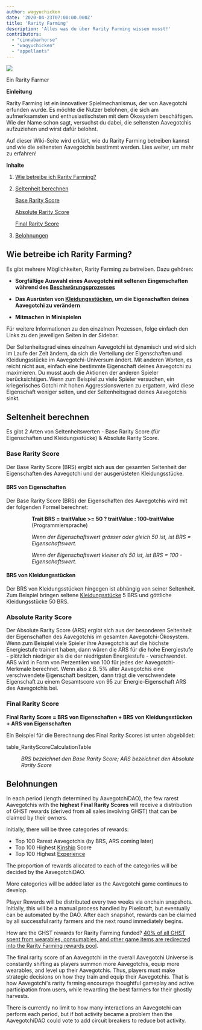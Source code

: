```yaml
---
author: wagyuchicken
date: '2020-04-23T07:00:00.000Z'
title: 'Rarity Farming'
description: 'Alles was du über Rarity Farming wissen musst!'
contributors:
  - "cinnabarhorse"
  - "wagyuchicken"
  - "appellants"
---
```


<div class="headerImageContainer">
<img class="headerImage" src="/rarity-farming/rarity-farming.png">
<p class="headerImageText">Ein Rarity Farmer</p>
</div>

**Einleitung**

Rarity Farming ist ein innovativer Spielmechanismus, der von Aavegotchi erfunden wurde. Es möchte die Nutzer belohnen, die sich am aufmerksamsten und enthusiastischsten mit dem Ökosystem beschäftigen. Wie der Name schon sagt, versuchst du dabei, die seltensten Aavegotchis aufzuziehen und wirst dafür belohnt.

Auf dieser Wiki-Seite wird erklärt, wie du Rarity Farming betreiben kannst und wie die seltensten Aavegotchis bestimmt werden. Lies weiter, um mehr zu erfahren!

<div class="contentsBox">

**Inhalte**

<ol>
<li><a href=#how-do-i-rarity-farm->Wie betreibe ich Rarity Farming?</a></p>
<li><a href=#calculating-rarity>Seltenheit berechnen</a></li>
<p><a href=#base-rarity-score>Base Rarity Score</a></p>
<p><a href=#absolute-rarity-score>Absolute Rarity Score</a></p>
<p> <a href=#final-rarity-score>Final Rarity Score</a></p>
<li><a href=#rewards>Belohnungen</a></li>
</ol>

</div>

## **Wie betreibe ich Rarity Farming?**
Es gibt mehrere Möglichkeiten, Rarity Farming zu betreiben. Dazu gehören:

* **Sorgfältige Auswahl eines Aavegotchi mit seltenen Eingenschaften während des [Beschwörungsprozesses](/portals)**

* **Das Ausrüsten von [Kleidungsstücken](/posts/wearables), um die Eigenschaften deines Aavegotchi zu verändern**

* **Mitmachen in Minispielen**

Für weitere Informationen zu den einzelnen Prozessen, folge einfach den Links zu den jeweiligen Seiten in der Sidebar.

Der Seltenheitsgrad eines einzelnen Aavegotchi ist dynamisch und wird sich im Laufe der Zeit ändern, da sich die Verteilung der Eigenschaften und Kleidungsstücke im Aavegotchi-Universum ändert. Mit anderen Worten, es reicht nicht aus, einfach eine bestimmte Eigenschaft deines Aavegotchi zu maximieren. Du musst auch die Aktionen der anderen Spieler berücksichtigen. Wenn zum Beispiel zu viele Spieler versuchen, ein kriegerisches Gotchi mit hohen Aggressionswerten zu ergattern, wird diese Eigenschaft weniger selten, und der Seltenheitsgrad deines Aavegotchis sinkt.

## **Seltenheit berechnen**

Es gibt 2 Arten von Seltenheitswerten - Base Rarity Score (für Eigenschaften und Kleidungsstücke) & Absolute Rarity Score.

### Base Rarity Score

Der Base Rarity Score (BRS) ergibt sich aus der gesamten Seltenheit der Eigenschaften des Aavegotchi und der ausgerüsteten Kleidungsstücke.

#### BRS von Eigenschaften

Der Base Rarity Score (BRS) der Eigenschaften des Aavegotchis wird mit der folgenden Formel berechnet:

<p style="margin-left: 4.8em"><b>Trait BRS = traitValue >= 50 ? traitValue : 100-traitValue </b> (Programmiersprache)</p> 
<p style="margin-left: 4.8em"><i>Wenn der Eigenschaftswert grösser oder gleich 50 ist, ist BRS = Eigenschaftswert. </i></p> 
<p style="margin-left: 4.8em"><i>Wenn der Eigenschaftswert kleiner als 50 ist, ist BRS = 100 - Eigenschaftswert. </i></p>

#### BRS von Kleidungsstücken

Der BRS von Kleidungsstücken hingegen ist abhängig von seiner Seltenheit. Zum Beispiel bringen seltene [Kleidungsstücke](https://wiki.aavegotchi.com/en/wearables) 5 BRS und göttliche Kleidungsstücke 50 BRS.

### Absolute Rarity Score

Der Absolute Rarity Score (ARS) ergibt sich aus der besonderen Seltenheit der Eigenschaften des Aavegotchis im gesamten Aavegotchi-Ökosystem. Wenn zum Beispiel viele Spieler ihre Aavegotchis auf die höchste Energiestufe trainiert haben, dann wären die ARS für die hohe Energiestufe - plötzlich niedriger als die der niedrigsten Energiestufe - verschwendet. ARS wird in Form von Perzentilen von 100 für jedes der Aavegotchi-Merkmale berechnet. Wenn also z.B. 5% aller Aavegotchis eine verschwendete Eigenschaft besitzen, dann trägt die verschwendete Eigenschaft zu einem Gesamtscore von 95 zur Energie-Eigenschaft ARS des Aavegotchis bei.

### Final Rarity Score

<b>Final Rarity Score = BRS von Eigenschaften + BRS von Kleidungsstücken + ARS von Eigenschaften</b>

Ein Beispiel für die Berechnung des Final Rarity Scores ist unten abgebildet:

table_RarityScoreCalculationTable
<p style="margin-left: 2.8em"><i>BRS bezeichnet den Base Rarity Score; ARS bezeichnet den Absolute Rarity Score</i></p>

## Belohnungen

In each period (length determined by AavegotchiDAO), the few rarest Aavegotchis with the **highest Final Rarity Scores** will receive a distribution of GHST rewards (derived from all sales involving GHST) that can be claimed by their owners.

Initially, there will be three categories of rewards:
* Top 100 Rarest Aavegotchis (by BRS, ARS coming later)
* Top 100 Highest [Kinship](/traits#kinship) Score
* Top 100 Highest [Experience](/traits#experience)

The proportion of rewards allocated to each of the categories will be decided by the AavegotchiDAO.

More categories will be added later as the Aavegotchi game continues to develop.

Player Rewards will be distributed every two weeks via onchain snapshots. Initially, this will be a manual process handled by Pixelcraft, but eventually can be automated by the DAO. After each snapshot, rewards can be claimed by all successful rarity farmers and the next round immediately begins.

How are the GHST rewards for Rarity Farming funded? [40% of all GHST spent from wearables, consumables, and other game items are redirected into the Rarity Farming rewards pool](https://aavegotchi.medium.com/rarity-farming-has-arrived-heres-how-to-play-1f1d3342dbc8).

The final rarity score of an Aavegotchi in the overall Aavegotchi Universe is constantly shifting as players summon more Aavegotchis, equip more wearables, and level up their Aavegotchis. Thus, players must make strategic decisions on how they train and equip their Aavegotchis. That is how Aavegotchi's rarity farming encourage thoughtful gameplay and active participation from users, while rewarding the best farmers for their ghostly harvests.

There is currently no limit to how many interactions an Aavegotchi can perform each period, but if bot activity became a problem then the AavegotchiDAO could vote to add circuit breakers to reduce bot activity.



